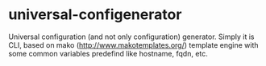 universal-configenerator
========================

Universal configuration (and not only configuration) generator. Simply it is CLI, based on mako (http://www.makotemplates.org/) template engine with some common variables predefind like hostname, fqdn, etc.
